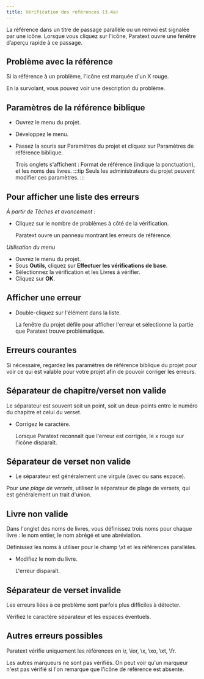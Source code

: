 ```yaml
---
title: Vérification des références (3.4a)
---
```

La référence dans un titre de passage parallèle ou un renvoi est signalée par une icône. Lorsque vous cliquez sur l'icône, Paratext ouvre une fenêtre d’aperçu rapide à ce passage.

## Problème avec la référence

Si la référence à un problème, l'icône est marquée d'un X rouge.

En la survolant, vous pouvez voir une description du problème.

## Paramètres de la référence biblique

-   Ouvrez le menu du projet.
-   Développez le menu.
-   Passez la souris sur Paramètres du projet et cliquez sur Paramètres de référence biblique.

    Trois onglets s'affichent : Format de référence (indique la ponctuation), et les noms des livres.
:::tip
Seuls les administrateurs du projet peuvent modifier ces paramètres.
:::
## Pour afficher une liste des erreurs

*À partir de Tâches et avancement :*

-   Cliquez sur le nombre de problèmes à côté de la vérification.

    Paratext ouvre un panneau montrant les erreurs de référence.

*Utilisation du menu*

-   Ouvrez le menu du projet.
-   Sous **Outils**, cliquez sur **Effectuer les vérifications de base**.
-   Sélectionnez la vérification et les Livres à vérifier.
-   Cliquez sur **OK**.

## Afficher une erreur

-   Double-cliquez sur l'élément dans la liste.

    La fenêtre du projet défile pour afficher l'erreur et sélectionne la partie que Paratext trouve problématique.

## Erreurs courantes

Si nécessaire, regardez les paramètres de référence biblique du projet pour voir ce qui est valable pour votre projet afin de pouvoir corriger les erreurs.

## Séparateur de chapitre/verset non valide

Le séparateur est souvent soit un point, soit un deux-points entre le numéro du chapitre et celui du verset.

-   Corrigez le caractère.

    Lorsque Paratext reconnaît que l'erreur est corrigée, le x rouge sur l'icône disparaît.

## Séparateur de verset non valide

-   Le séparateur est généralement une virgule (avec ou sans espace).

Pour *une plage de versets*, utilisez le séparateur de plage de versets, qui est généralement un trait d'union.

## Livre non valide

Dans l'onglet des noms de livres, vous définissez trois noms pour chaque livre : le nom entier, le nom abrégé et une abréviation.

Définissez les noms à utiliser pour le champ \\xt et les références parallèles.

-   Modifiez le nom du livre.

    L'erreur disparaît.

## Séparateur de verset invalide

Les erreurs liées à ce problème sont parfois plus difficiles à détecter.

Vérifiez le caractère séparateur et les espaces éventuels.

## Autres erreurs possibles

Paratext vérifie uniquement les références en \\r, \\ior, \\x, \\xo, \\xt, \\fr.

Les autres marqueurs ne sont pas vérifiés. On peut voir qu'un marqueur n'est pas vérifié si l'on remarque que l'icône de référence est absente.

